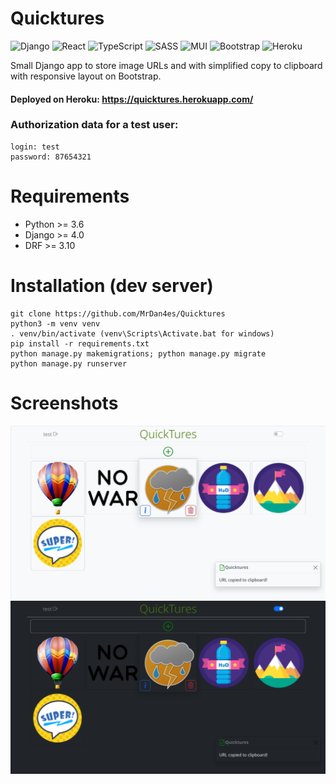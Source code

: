 # Quicktures

![Django](https://img.shields.io/badge/django-%23092E20.svg?style=for-the-badge&logo=django&logoColor=white)
![React](https://img.shields.io/badge/react-%2320232a.svg?style=for-the-badge&logo=react&logoColor=%2361DAFB)
![TypeScript](https://img.shields.io/badge/typescript-%23007ACC.svg?style=for-the-badge&logo=typescript&logoColor=white)
![SASS](https://img.shields.io/badge/SASS-hotpink.svg?style=for-the-badge&logo=SASS&logoColor=white)
![MUI](https://img.shields.io/badge/MUI-%230081CB.svg?style=for-the-badge&logo=mui&logoColor=white)
![Bootstrap](https://img.shields.io/badge/bootstrap-%23563D7C.svg?style=for-the-badge&logo=bootstrap&logoColor=white)
![Heroku](https://img.shields.io/badge/heroku-%23430098.svg?style=for-the-badge&logo=heroku&logoColor=white)

Small Django app to store image URLs and with simplified copy to clipboard with responsive layout on Bootstrap.

#### Deployed on Heroku: https://quicktures.herokuapp.com/
### Authorization data for a test user:
```
login: test
password: 87654321
```
# Requirements
- Python >= 3.6
- Django >= 4.0
- DRF >= 3.10
# Installation (dev server)
```
git clone https://github.com/MrDan4es/Quicktures
python3 -m venv venv
. venv/bin/activate (venv\Scripts\Activate.bat for windows)
pip install -r requirements.txt
python manage.py makemigrations; python manage.py migrate
python manage.py runserver
```
# Screenshots
![day mode screenshot](/static/img/day.png?raw=true)
![night mode screenshot](/static/img/night.png?raw=true)